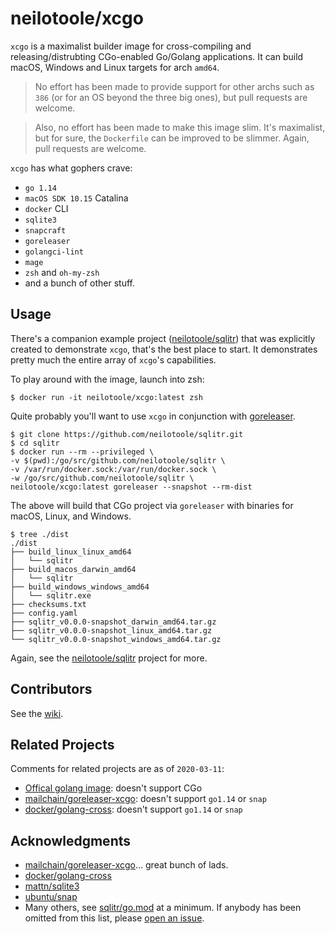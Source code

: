 # neilotoole/xcgo

`xcgo` is a maximalist builder image for cross-compiling and
releasing/distrubting CGo-enabled Go/Golang applications. It can build
macOS, Windows and Linux targets for arch `amd64`.


> No effort has been made to provide support for other
> archs such as `386` (or for an OS beyond the three big ones),
> but pull requests are welcome.

> Also, no effort has been made to make this image slim. It's
> maximalist, but for sure, the `Dockerfile` can be improved to be
> slimmer. Again, pull requests are welcome.

`xcgo` has what gophers crave:

- `go 1.14`
- `macOS SDK 10.15` Catalina
- `docker` CLI
- `sqlite3`
- `snapcraft`
- `goreleaser`
- `golangci-lint`
- `mage`
- `zsh` and `oh-my-zsh`
- and a bunch of other stuff.

## Usage

There's a companion example project ([neilotoole/sqlitr](https://github.com/neilotoole/sqlitr)) that was explicitly created to demonstrate `xcgo`, that's the best place to start. It demonstrates pretty much the entire array of `xcgo`'s capabilities.

To play around with the image, launch into zsh:

```shell script
$ docker run -it neilotoole/xcgo:latest zsh
```

Quite probably you'll want to use `xcgo` in conjunction 
with [goreleaser](http://goreleaser.com). 

```shell script
$ git clone https://github.com/neilotoole/sqlitr.git
$ cd sqlitr
$ docker run --rm --privileged \
-v $(pwd):/go/src/github.com/neilotoole/sqlitr \
-v /var/run/docker.sock:/var/run/docker.sock \
-w /go/src/github.com/neilotoole/sqlitr \
neilotoole/xcgo:latest goreleaser --snapshot --rm-dist
```

The above will build that CGo project via `goreleaser` with binaries for macOS, Linux, and Windows.

```shell script
$ tree ./dist
./dist
├── build_linux_linux_amd64
│   └── sqlitr
├── build_macos_darwin_amd64
│   └── sqlitr
├── build_windows_windows_amd64
│   └── sqlitr.exe
├── checksums.txt
├── config.yaml
├── sqlitr_v0.0.0-snapshot_darwin_amd64.tar.gz
├── sqlitr_v0.0.0-snapshot_linux_amd64.tar.gz
└── sqlitr_v0.0.0-snapshot_windows_amd64.tar.gz
```


Again, see the [neilotoole/sqlitr](https://github.com/neilotoole/sqlitr) project for more.

## Contributors

See the [wiki](https://github.com/neilotoole/xcgo/wiki).

## Related Projects

Comments for related projects are as of `2020-03-11`:

- [Offical golang image](https://hub.docker.com/_/golang): doesn't support CGo
- [mailchain/goreleaser-xcgo](https://github.com/mailchain/goreleaser-xcgo): doesn't support `go1.14` or `snap`
- [docker/golang-cross](https://github.com/docker/golang-cross): doesn't support `go1.14` or `snap`
## Acknowledgments

- [mailchain/goreleaser-xcgo](https://github.com/mailchain/goreleaser-xcgo)... great bunch of lads.
- [docker/golang-cross](https://github.com/docker/golang-cross)
- [mattn/sqlite3](https://github.com/mattn/sqlite3)
- [ubuntu/snap](https://hub.docker.com/r/snapcore/snapcraft)
- Many others, see [sqlitr/go.mod](https://github.com/neilotoole/sqlitr/blob/master/go.mod) at a minimum. If anybody has been omitted from this list, please [open an issue](https://github.com/neilotoole/xcgo/issues/new).
